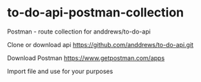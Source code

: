 # to-do-api-postman-collection
Postman - route collection for anddrews/to-do-api

Clone or download api https://github.com/anddrews/to-do-api.git

Download Postman https://www.getpostman.com/apps

Import file and use for your purposes
